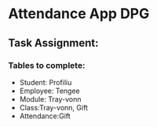 # Attendance App DPG

## Task Assignment:
### Tables to complete:
* Student: Profiliu
* Employee: Tengee
* Module: Tray-vonn 
* Class:Tray-vonn, Gift
* Attendance:Gift 
